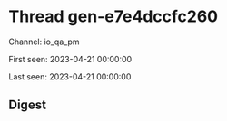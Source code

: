 # Thread gen-e7e4dccfc260
Channel: io_qa_pm

First seen: 2023-04-21 00:00:00

Last seen: 2023-04-21 00:00:00

## Digest


